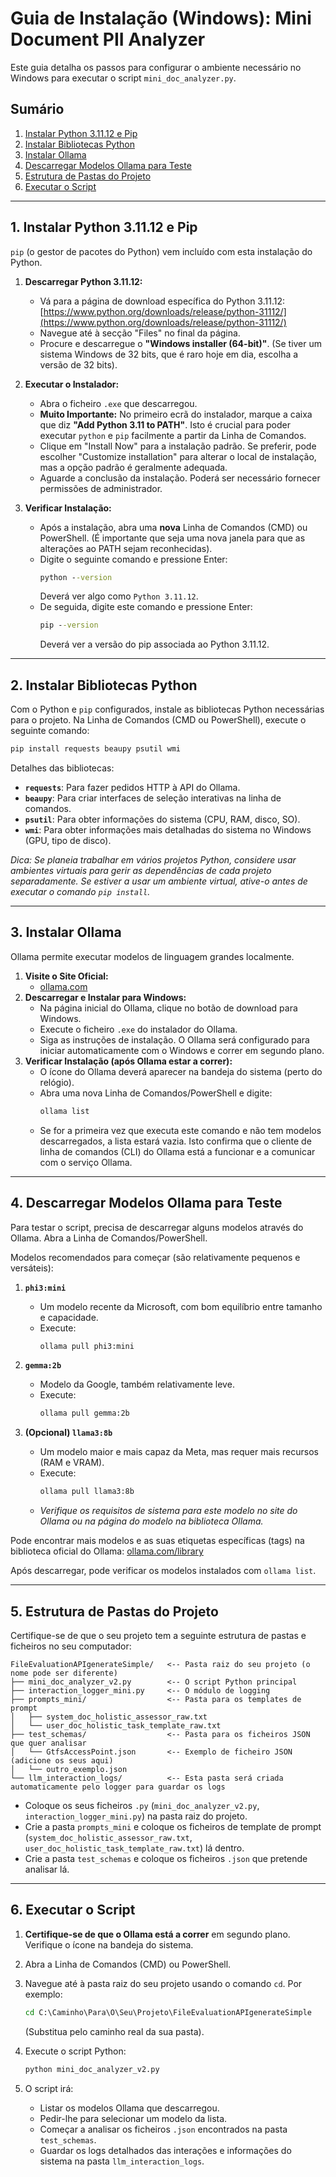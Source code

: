 # Guia de Instalação (Windows): Mini Document PII Analyzer

Este guia detalha os passos para configurar o ambiente necessário no Windows para executar o script `mini_doc_analyzer.py`.

## Sumário

1.  [Instalar Python 3.11.12 e Pip](#1-instalar-python-31112-e-pip)
2.  [Instalar Bibliotecas Python](#2-instalar-bibliotecas-python)
3.  [Instalar Ollama](#3-instalar-ollama)
4.  [Descarregar Modelos Ollama para Teste](#4-descarregar-modelos-ollama-para-teste)
5.  [Estrutura de Pastas do Projeto](#5-estrutura-de-pastas-do-projeto)
6.  [Executar o Script](#6-executar-o-script)

---

## 1. Instalar Python 3.11.12 e Pip

`pip` (o gestor de pacotes do Python) vem incluído com esta instalação do Python.

1.  **Descarregar Python 3.11.12:**
    *   Vá para a página de download específica do Python 3.11.12: [https://www.python.org/downloads/release/python-31112/](https://www.python.org/downloads/release/python-31112/)
    *   Navegue até à secção "Files" no final da página.
    *   Procure e descarregue o **"Windows installer (64-bit)"**. (Se tiver um sistema Windows de 32 bits, que é raro hoje em dia, escolha a versão de 32 bits).

2.  **Executar o Instalador:**
    *   Abra o ficheiro `.exe` que descarregou.
    *   **Muito Importante:** No primeiro ecrã do instalador, marque a caixa que diz **"Add Python 3.11 to PATH"**. Isto é crucial para poder executar `python` e `pip` facilmente a partir da Linha de Comandos.
    *   Clique em "Install Now" para a instalação padrão. Se preferir, pode escolher "Customize installation" para alterar o local de instalação, mas a opção padrão é geralmente adequada.
    *   Aguarde a conclusão da instalação. Poderá ser necessário fornecer permissões de administrador.

3.  **Verificar Instalação:**
    *   Após a instalação, abra uma **nova** Linha de Comandos (CMD) ou PowerShell. (É importante que seja uma nova janela para que as alterações ao PATH sejam reconhecidas).
    *   Digite o seguinte comando e pressione Enter:
        ```cmd
        python --version
        ```
        Deverá ver algo como `Python 3.11.12`.
    *   De seguida, digite este comando e pressione Enter:
        ```cmd
        pip --version
        ```
        Deverá ver a versão do pip associada ao Python 3.11.12.

---

## 2. Instalar Bibliotecas Python

Com o Python e `pip` configurados, instale as bibliotecas Python necessárias para o projeto. Na Linha de Comandos (CMD ou PowerShell), execute o seguinte comando:

```cmd
pip install requests beaupy psutil wmi
```

Detalhes das bibliotecas:
*   **`requests`**: Para fazer pedidos HTTP à API do Ollama.
*   **`beaupy`**: Para criar interfaces de seleção interativas na linha de comandos.
*   **`psutil`**: Para obter informações do sistema (CPU, RAM, disco, SO).
*   **`wmi`**: Para obter informações mais detalhadas do sistema no Windows (GPU, tipo de disco).

*Dica: Se planeia trabalhar em vários projetos Python, considere usar ambientes virtuais para gerir as dependências de cada projeto separadamente. Se estiver a usar um ambiente virtual, ative-o antes de executar o comando `pip install`.*

---

## 3. Instalar Ollama

Ollama permite executar modelos de linguagem grandes localmente.

1.  **Visite o Site Oficial:**
    *   [ollama.com](https://ollama.com/)
2.  **Descarregar e Instalar para Windows:**
    *   Na página inicial do Ollama, clique no botão de download para Windows.
    *   Execute o ficheiro `.exe` do instalador do Ollama.
    *   Siga as instruções de instalação. O Ollama será configurado para iniciar automaticamente com o Windows e correr em segundo plano.
3.  **Verificar Instalação (após Ollama estar a correr):**
    *   O ícone do Ollama deverá aparecer na bandeja do sistema (perto do relógio).
    *   Abra uma nova Linha de Comandos/PowerShell e digite:
        ```cmd
        ollama list
        ```
    *   Se for a primeira vez que executa este comando e não tem modelos descarregados, a lista estará vazia. Isto confirma que o cliente de linha de comandos (CLI) do Ollama está a funcionar e a comunicar com o serviço Ollama.

---

## 4. Descarregar Modelos Ollama para Teste

Para testar o script, precisa de descarregar alguns modelos através do Ollama. Abra a Linha de Comandos/PowerShell.

Modelos recomendados para começar (são relativamente pequenos e versáteis):

1.  **`phi3:mini`**
    *   Um modelo recente da Microsoft, com bom equilíbrio entre tamanho e capacidade.
    *   Execute:
        ```cmd
        ollama pull phi3:mini
        ```

2.  **`gemma:2b`**
    *   Modelo da Google, também relativamente leve.
    *   Execute:
        ```cmd
        ollama pull gemma:2b
        ```

3.  **(Opcional) `llama3:8b`**
    *   Um modelo maior e mais capaz da Meta, mas requer mais recursos (RAM e VRAM).
    *   Execute:
        ```cmd
        ollama pull llama3:8b
        ```
    *   *Verifique os requisitos de sistema para este modelo no site do Ollama ou na página do modelo na biblioteca Ollama.*

Pode encontrar mais modelos e as suas etiquetas específicas (tags) na biblioteca oficial do Ollama: [ollama.com/library](https://ollama.com/library)

Após descarregar, pode verificar os modelos instalados com `ollama list`.

---

## 5. Estrutura de Pastas do Projeto

Certifique-se de que o seu projeto tem a seguinte estrutura de pastas e ficheiros no seu computador:

```
FileEvaluationAPIgenerateSimple/   <-- Pasta raiz do seu projeto (o nome pode ser diferente)
├── mini_doc_analyzer_v2.py        <-- O script Python principal
├── interaction_logger_mini.py     <-- O módulo de logging
├── prompts_mini/                  <-- Pasta para os templates de prompt
│   ├── system_doc_holistic_assessor_raw.txt
│   └── user_doc_holistic_task_template_raw.txt
├── test_schemas/                  <-- Pasta para os ficheiros JSON que quer analisar
│   └── GtfsAccessPoint.json       <-- Exemplo de ficheiro JSON (adicione os seus aqui)
│   └── outro_exemplo.json
└── llm_interaction_logs/          <-- Esta pasta será criada automaticamente pelo logger para guardar os logs
```

*   Coloque os seus ficheiros `.py` (`mini_doc_analyzer_v2.py`, `interaction_logger_mini.py`) na pasta raiz do projeto.
*   Crie a pasta `prompts_mini` e coloque os ficheiros de template de prompt (`system_doc_holistic_assessor_raw.txt`, `user_doc_holistic_task_template_raw.txt`) lá dentro.
*   Crie a pasta `test_schemas` e coloque os ficheiros `.json` que pretende analisar lá.

---

## 6. Executar o Script

1.  **Certifique-se de que o Ollama está a correr** em segundo plano. Verifique o ícone na bandeja do sistema.
2.  Abra a Linha de Comandos (CMD) ou PowerShell.
3.  Navegue até à pasta raiz do seu projeto usando o comando `cd`. Por exemplo:
    ```cmd
    cd C:\Caminho\Para\O\Seu\Projeto\FileEvaluationAPIgenerateSimple
    ```
    (Substitua pelo caminho real da sua pasta).
4.  Execute o script Python:
    ```cmd
    python mini_doc_analyzer_v2.py
    ```

5.  O script irá:
    *   Listar os modelos Ollama que descarregou.
    *   Pedir-lhe para selecionar um modelo da lista.
    *   Começar a analisar os ficheiros `.json` encontrados na pasta `test_schemas`.
    *   Guardar os logs detalhados das interações e informações do sistema na pasta `llm_interaction_logs`.

